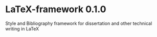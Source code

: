 # LaTeX-framework 0.1.0
Style and Bibliography framework for dissertation and other technical writing in LaTeX
